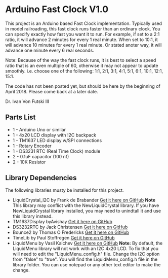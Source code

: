 # Arduino Fast Clock V1.0
This project is an Arduino based Fast Clock implementation.  Typically used in model railroading, this fast clock runs faster than an ordinary clock.  You can specify exactly how fast you want it to run.  For example, if set to a 2:1 ratio, it will advance 2 minutes for every 1 real minute.  When set to 10:1, it will advance 10 minutes for every 1 real minute.  Or stated anoter way, it will advance one minute every 6 real seconds.

Note: Because of the way the fast clock runs, it is best to select a speed ratio that is an even multiple of 60, otherwise it may not appear to update smoothly.
i.e. choose one of the following:  1:1, 2:1, 3:1, 4:1, 5:1, 6:1, 10:1, 12:1, 15:1.  

The code has not been posted yet, but should be here by the beginning of April 2018.  Please come back at a later date.

Dr. Ivan Von Futski III

## Parts List
* 1 - Arduino Uno or similar
* 1 - 4x20 LCD display with !2C backpack
* 1 - TM1637 LED display w/SPI connections
* 1 - Rotary Encoder
* 1 - DS3231 RTC (Real Time Clock) module
* 2 - 0.1uF capacitor (100 nf)
* 2 - 10K Resistor

## Library Dependencies
The following libraries musty be installed for this project.
* LiquidCrystal_I2C by Frank de Brabander [Get it here on GitHub](https://github.com/fdebrabander/Arduino-LiquidCrystal-I2C-library)
**Note** This library may conflict with the NewLiquidCrystal library.  If you have NewLiquidCrystal library installed, you may need to unindtall it and use this library instead.  
* TM1637Display byAvishay [Get it here on GitHub](https://github.com/fdebrabander/Arduino-LiquidCrystal-I2C-library)
* DS3232RTC by Jack Christensen [Get it here on GitHub](https://github.com/JChristensen/DS3232RTC)
* Bounce2 by Thomas O Fredericks [Get it here on GitHub](https://github.com/thomasfredericks/Bounce2)
* TimeLib by Paul Stoffregen [Get it here on GitHub](https://github.com/PaulStoffregen/Time)
* LiquidMenu by Vasil Kalchev [Get it here on GitHub](https://github.com/VaSe7u/LiquidMenu)
**Note:**  By default, the LiquidMenu library will not work with an I2C 4x20 LCD.  To fix that you will need to edit the
"LiquidMenu_config.h" file.  Change the I2C option from "false" to "true".  You will find the LiquidMenu_config.h file in the library folder.  You can use notepad or any other text editor to make the change.  
